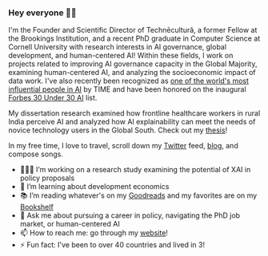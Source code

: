 ### Hey everyone  👋🏾

<!--
**chinasatokolo/chinasatokolo** is a ✨ _special_ ✨ repository because its `README.md` (this file) appears on your GitHub profile. -->

I'm the Founder and Scientific Director of Technēculturǎ, a former Fellow at the Brookings Institution, and a recent PhD graduate in Computer Science at Cornell University with research interests in AI governance, global development, and human-centered AI! Within these fields, I work on projects related to improving AI governance capacity in the Global Majority, examining human-centered AI, and analyzing the socioeconomic impact of data work. I've also recently been recognized as [one of the world's most influential people in AI](https://time.com/7012894/chinasa-t-okolo/) by TIME and have been honored on the inaugural [Forbes 30 Under 30 AI](https://www.forbes.com/30-under-30/2025/ai) list.

My dissertation research examined how frontline healthcare workers in rural India perceive AI and analyzed how AI explainability can meet the needs of novice technology users in the Global South. Check out my [thesis](https://www.proquest.com/openview/541071ba65fbaf90882a95227d19b8ff/)!

In my free time, I love to travel, scroll down my [Twitter](https://www.twitter.com/ChinasaTOkolo) feed, [blog](http://www.collegesista.com), and compose songs.

- 👩🏿‍💻 I’m working on a research study examining the potential of XAI in policy proposals
- 🌱 I’m learning about development economics
- 📚 I’m reading whatever's on my [Goodreads](https://www.goodreads.com/collegesista) and my favorites are on my [Bookshelf](https://bookshelf.website/chinasa)
- 💬 Ask me about pursuing a career in policy, navigating the PhD job market, or human-centered AI
- 📫 How to reach me: go through my [website](http://www.chinasatokolo.com)!
- ⚡ Fun fact: I've been to over 40 countries and lived in 3!

<!--
- 🤝 I’m looking to collaborate on video recognition techniques for fine-grained motions
- 👯 I’m looking to collaborate on ...
- 🤔 I’m looking for help with ...
- 😄 Pronouns: ...
-->
